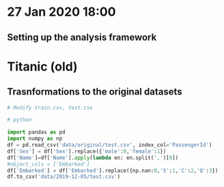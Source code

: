 # 27 Jan 2020 18:00
## Setting up the analysis framework

# Titanic (old)
## Trasnformations to the original datasets 

```python
# Modify train.csv, test.csv

# python

import pandas as pd
import numpy as np
df = pd.read_csv('data/original/test.csv', index_col='PassengerId')
df['Sex'] = df['Sex'].replace({'male':0,'female':1})
df['Name']=df['Name'].apply(lambda en: en.split(',')[0])
#object_cols = ['Embarked']
df['Embarked'] = df['Embarked'].replace({np.nan:0,'S':1,'C':2,'Q':3})
df.to_csv('data/2019-12-05/test.csv')
```
